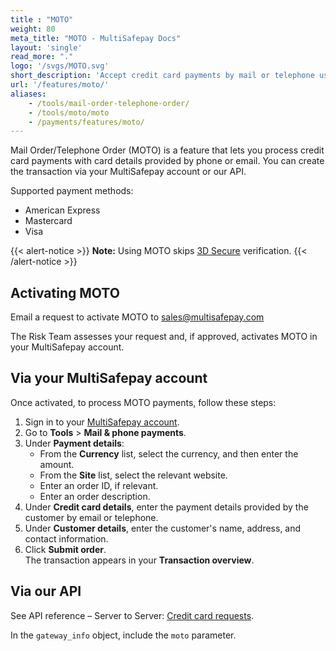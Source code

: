 ```yaml
---
title : "MOTO"
weight: 80
meta_title: "MOTO - MultiSafepay Docs"
layout: 'single'
read_more: "."
logo: '/svgs/MOTO.svg'
short_description: 'Accept credit card payments by mail or telephone using MOTO'
url: '/features/moto/'
aliases: 
    - /tools/mail-order-telephone-order/
    - /tools/moto/moto
    - /payments/features/moto/
---
```


Mail Order/Telephone Order (MOTO) is a feature that lets you process credit card payments with card details provided by phone or email. You can create the transaction via your MultiSafepay account or our API. 

Supported payment methods:

- American Express
- Mastercard
- Visa

{{< alert-notice >}} **Note:** Using MOTO skips [3D Secure](/security-and-legal/payment-regulations/about-3d-secure) verification. {{< /alert-notice >}}

## Activating MOTO
Email a request to activate MOTO to <sales@multisafepay.com>

The Risk Team assesses your request and, if approved, activates MOTO in your MultiSafepay account. 

## Via your MultiSafepay account

Once activated, to process MOTO payments, follow these steps:

1. Sign in to your [MultiSafepay account](https://merchant.multisafepay.com).
2. Go to **Tools** > **Mail & phone payments**.
3. Under **Payment details**:  
    - From the **Currency** list, select the currency, and then enter the amount.
    - From the **Site** list, select the relevant website. 
    - Enter an order ID, if relevant.
    - Enter an order description.
4. Under **Credit card details**, enter the payment details provided by the customer by email or telephone. 
5. Under **Customer details**, enter the customer's name, address, and contact information. 
6. Click **Submit order**.  
The transaction appears in your **Transaction overview**.

## Via our API

See API reference – Server to Server: [Credit card requests](/api/#credit-card-requests).

In the `gateway_info` object, include the `moto` parameter.


